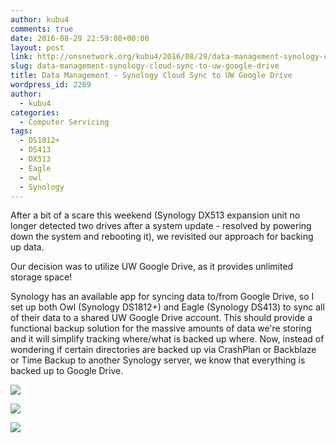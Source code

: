 ```yaml
---
author: kubu4
comments: true
date: 2016-08-29 22:59:08+00:00
layout: post
link: http://onsnetwork.org/kubu4/2016/08/29/data-management-synology-cloud-sync-to-uw-google-drive/
slug: data-management-synology-cloud-sync-to-uw-google-drive
title: Data Management - Synology Cloud Sync to UW Google Drive
wordpress_id: 2269
author:
  - kubu4
categories:
  - Computer Servicing
tags:
  - DS1812+
  - DS413
  - DX513
  - Eagle
  - owl
  - Synology
---
```


After a bit of a scare this weekend (Synology DX513 expansion unit no longer detected two drives after a system update - resolved by powering down the system and rebooting it), we revisited our approach for backing up data.

Our decision was to utilize UW Google Drive, as it provides unlimited storage space!

Synology has an available app for syncing data to/from Google Drive, so I set up both Owl (Synology DS1812+) and Eagle (Synology DS413) to sync all of their data to a shared UW Google Drive account. This should provide a functional backup solution for the massive amounts of data we're storing and it will simplify tracking where/what is backed up where. Now, instead of wondering if certain directories are backed up via CrashPlan or Backblaze or Time Backup to another Synology server, we know that everything is backed up to Google Drive.





[![](http://eagle.fish.washington.edu/Arabidopsis/20160829_eagle_cloud_sync.jpg)](http://eagle.fish.washington.edu/Arabidopsis/20160829_eagle_cloud_sync.jpg)



[![](http://eagle.fish.washington.edu/Arabidopsis/20160829_owl_cloud_sync.jpg)](http://eagle.fish.washington.edu/Arabidopsis/20160829_owl_cloud_sync.jpg)





[![](http://eagle.fish.washington.edu/Arabidopsis/20160829_google_drive.jpg)](http://eagle.fish.washington.edu/Arabidopsis/20160829_google_drive.jpg)
